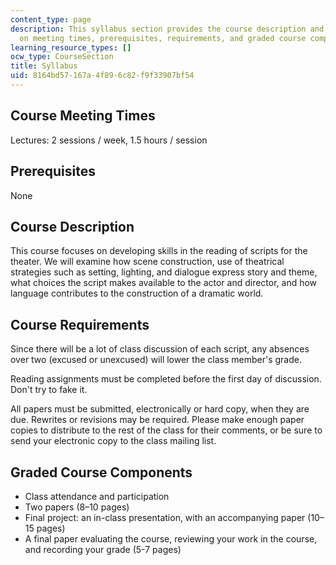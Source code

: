 ```yaml
---
content_type: page
description: This syllabus section provides the course description and information
  on meeting times, prerequisites, requirements, and graded course components.
learning_resource_types: []
ocw_type: CourseSection
title: Syllabus
uid: 8164bd57-167a-4f89-6c82-f9f33907bf54
---
```


Course Meeting Times
--------------------

Lectures: 2 sessions / week, 1.5 hours / session

Prerequisites
-------------

None

Course Description
------------------

This course focuses on developing skills in the reading of scripts for the theater. We will examine how scene construction, use of theatrical strategies such as setting, lighting, and dialogue express story and theme, what choices the script makes available to the actor and director, and how language contributes to the construction of a dramatic world.

Course Requirements
-------------------

Since there will be a lot of class discussion of each script, any absences over two (excused or unexcused) will lower the class member's grade.

Reading assignments must be completed before the first day of discussion. Don't try to fake it.

All papers must be submitted, electronically or hard copy, when they are due. Rewrites or revisions may be required. Please make enough paper copies to distribute to the rest of the class for their comments, or be sure to send your electronic copy to the class mailing list.

Graded Course Components
------------------------

*   Class attendance and participation
*   Two papers (8–10 pages)
*   Final project: an in-class presentation, with an accompanying paper (10–15 pages)
*   A final paper evaluating the course, reviewing your work in the course, and recording your grade (5-7 pages)